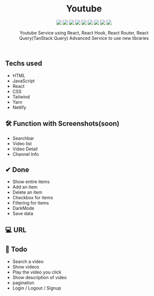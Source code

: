 <h1 align="center"> Youtube </h1>

<p align="center">
  
  <img src="https://img.shields.io/badge/Youtube-FF0000" />
  <img src="https://img.shields.io/badge/HTML-E34F26" />
  <img src="https://img.shields.io/badge/CSS-1572B6" />
  <img src="https://img.shields.io/badge/Tailwind-00b7d6" />
  <img src="https://img.shields.io/badge/Javascript-F7DF1E" />
  <img src="https://img.shields.io/badge/React-61DAFB" />
  <img src="https://img.shields.io/badge/Npm-CB3837" />
  <img src="https://img.shields.io/badge/Yarn-2C8EBB" />
  <img src="https://img.shields.io/badge/Netlify-00C7B7" />

</p>

<p align="center">
  Youtube Service using React, React Hook, React Router, React Query(TanStack Query)
  Advanced Service to use new libraries
</p>

<br/>

## Techs used

- HTML
- JavaScript
- React
- CSS
- Tailwind
- Yarn
- Netlify

## 🛠 Function with Screenshots(soon)

- Searchbar
- Video list
- Video Detail
- Channel Info

## ✔ Done

- Show entire items
- Add an item
- Delete an item
- Checkbox for items
- Filtering for items
- DarkMode
- Save data

## 💻 URL

## 📖 Todo

- Search a video
- Show videos
- Play the video you click
- Show description of video
- pagination
- Login / Logout / Signup
